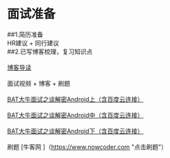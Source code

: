 # 面试准备
##1.简历准备
<br>
HR建议 + 同行建议
<br>
##2.已写博客梳理，复习知识点
<br>
<br>
[博客导读](http://blog.csdn.net/dt235201314/article/details/78356154 "鼠标悬停显示")
<br>
<br>
面试视频 + 博客 + 刷题
<br>
<br>
[BAT大牛面试之谈解密Android上（含百度云连接）](https://blog.csdn.net/dt235201314/article/details/79669044 "鼠标悬停显示")
<br>
<br>
[BAT大牛面试之谈解密Android中（含百度云连接）](https://blog.csdn.net/dt235201314/article/details/79767958 "鼠标悬停显示")
<br>
<br>
[BAT大牛面试之谈解密Android下（含百度云连接）](https://blog.csdn.net/DT235201314/article/details/79807777 "鼠标悬停显示")
<br>
<br>
刷题
[牛客网 ]（https://www.nowcoder.com "点击刷题"）
